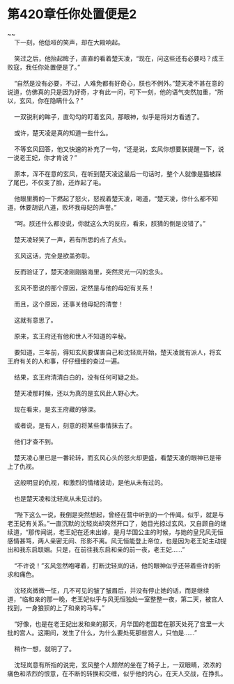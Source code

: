 # 第420章任你处置便是2
~~<br>&nbsp;&nbsp;&nbsp;&nbsp;下一刻，他低哑的笑声，却在大殿响起。<br><br>&nbsp;&nbsp;&nbsp;&nbsp;笑过之后，他抬起眸子，直直的看着楚天凌，“现在，问这些还有必要吗？成王败寇，我任你处置便是了。”<br><br>&nbsp;&nbsp;&nbsp;&nbsp;“自然是没有必要，不过，人难免都有好奇心，朕也不例外。”楚天凌不甚在意的说道，仿佛真的只是因为好奇，才有此一问，可下一刻，他的语气突然加重，“所以，玄风，你在隐瞒什么？”<br><br>&nbsp;&nbsp;&nbsp;&nbsp;一双锐利的眸子，直勾勾的盯着玄风，那眼神，似乎是将对方看透了。<br><br>&nbsp;&nbsp;&nbsp;&nbsp;或许，楚天凌是真的知道一些什么。<br><br>&nbsp;&nbsp;&nbsp;&nbsp;不等玄风回答，他又快速的补充了一句，“还是说，玄风你想要朕提醒一下，说一说老王妃，你才肯说？”<br><br>&nbsp;&nbsp;&nbsp;&nbsp;原本，浑不在意的玄风，在听到楚天凌这最后一句话时，整个人就像是猫被踩了尾巴，不仅变了脸，还炸起了毛。<br><br>&nbsp;&nbsp;&nbsp;&nbsp;他眼里腾的一下燃起了怒火，怒视着楚天凌，喝道，“楚天凌，你什么都不知道，休要胡说八道，败坏我母妃的声誉。”<br><br>&nbsp;&nbsp;&nbsp;&nbsp;“呵。朕还什么都没说，你就这么大的反应，看来，朕猜的倒是没错了。”<br><br>&nbsp;&nbsp;&nbsp;&nbsp;楚天凌轻笑了一声，若有所思的点了点头。<br><br>&nbsp;&nbsp;&nbsp;&nbsp;玄风这话，完全是欲盖弥彰。<br><br>&nbsp;&nbsp;&nbsp;&nbsp;反而验证了，楚天凌刚刚脑海里，突然灵光一闪的念头。<br><br>&nbsp;&nbsp;&nbsp;&nbsp;玄风不愿说的那个原因，定然是与他的母妃有关系！<br><br>&nbsp;&nbsp;&nbsp;&nbsp;而且，这个原因，还事关他母妃的清誉！<br><br>&nbsp;&nbsp;&nbsp;&nbsp;这就有意思了。<br><br>&nbsp;&nbsp;&nbsp;&nbsp;原来，玄王府还有他和世人不知道的辛秘。<br><br>&nbsp;&nbsp;&nbsp;&nbsp;要知道，三年前，得知玄风要谋害自己和沈轻岚开始，楚天凌就有派人，将玄王府有关的人和事，仔仔细细的查过一遍。<br><br>&nbsp;&nbsp;&nbsp;&nbsp;结果，玄王府清清白白的，没有任何可疑之处。<br><br>&nbsp;&nbsp;&nbsp;&nbsp;楚天凌那时候，还以为真的是玄风此人野心大。<br><br>&nbsp;&nbsp;&nbsp;&nbsp;现在看来，是玄王府藏的够深。<br><br>&nbsp;&nbsp;&nbsp;&nbsp;或者说，是有人，刻意的将某些事情抹去了。<br><br>&nbsp;&nbsp;&nbsp;&nbsp;他们才查不到。<br><br>&nbsp;&nbsp;&nbsp;&nbsp;楚天凌心里已是一番轮转，而玄风心头的怒火却更盛，看楚天凌的眼神已是带上了仇视。<br><br>&nbsp;&nbsp;&nbsp;&nbsp;这般明显的仇视，和激烈的情绪波动，是他从未有过的。<br><br>&nbsp;&nbsp;&nbsp;&nbsp;也是楚天凌和沈轻岚从未见过的。<br><br>&nbsp;&nbsp;&nbsp;&nbsp;“陛下这么一说，我倒是突然想起，曾经在营中听到的一个传闻。似乎，就是与老王妃有关系。”一直沉默的沈轻岚却突然开口了，她目光掠过玄风，又自顾自的继续道，“那传闻说，老王妃在还未出嫁，是月华国公主的时候，与她的皇兄风无恒感情甚笃，两人亲密无间、形影不离。风无恒能登上帝位，也是因为老王妃主动提出和我东启联姻。只是，在前往我东启和亲的前一夜，老王妃……”<br><br>&nbsp;&nbsp;&nbsp;&nbsp;“不许说！”玄风忽然咆哮着，打断沈轻岚的话，他的眼神似乎还带着些许的祈求和痛色。<br><br>&nbsp;&nbsp;&nbsp;&nbsp;沈轻岚微微一怔，几不可见的皱了皱眉后，并没有停止她的话，而是继续道，“临和亲的那一晚，老王妃似乎与风无恒独处一室整整一夜，第二天，被宫人找到，一身狼狈的上了和亲的马车。”<br><br>&nbsp;&nbsp;&nbsp;&nbsp;“好像，也是在老王妃出发和亲的那天，月华国的老国君在那天处死了宫里一大批的宫人。这期间，发生了什么，为什么要处死那些宫人，只怕是……”<br><br>&nbsp;&nbsp;&nbsp;&nbsp;稍作一想，就明了了。<br><br>&nbsp;&nbsp;&nbsp;&nbsp;沈轻岚意有所指的说完，玄风整个人颓然的坐在了椅子上，一双眼睛，浓浓的痛色和浓烈的恨意，在不断的转换和交缠，似乎他的内心，在天人交战，在挣扎。<br><br>
                    

<script>_fwqdsqadxfw()</script>
<div><script>_dfwf1dw();</script></div>
<div><script>_dfwf1agdw();</script></div>
                